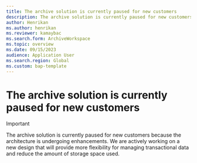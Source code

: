 ```yaml
---
title: The archive solution is currently paused for new customers
description: The archive solution is currently paused for new customers.
author: Henrikan
ms.author: henrikan
ms.reviewer: kamaybac
ms.search.form: ArchiveWorkspace
ms.topic: overview
ms.date: 09/15/2023
audience: Application User
ms.search.region: Global
ms.custom: bap-template
---
```


# The archive solution is currently paused for new customers

> [!IMPORTANT]
> The archive solution is currently paused for new customers because the architecture is undergoing enhancements. We are actively working on a new design that will provide more flexibility for managing transactional data and reduce the amount of storage space used.
